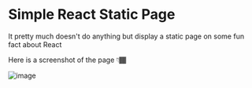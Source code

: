 # Simple React Static Page

It pretty much doesn't do anything but display a static page on some fun fact about React

Here is a screenshot of the page 👇🏾

![image](https://github.com/GeorgeeFlash/Re-enforcing-My-React-Project-1/assets/128661655/0f9d0671-a699-4edf-9b48-5b91ff0caa6c)
